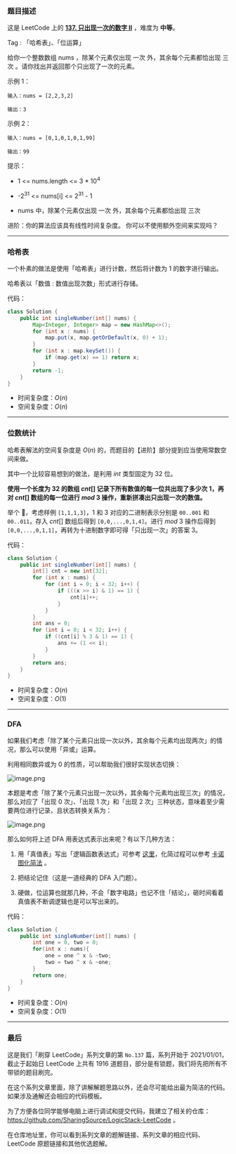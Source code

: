 ### 题目描述

这是 LeetCode 上的 **[137. 只出现一次的数字 II](https://leetcode-cn.com/problems/single-number-ii/solution/gong-shui-san-xie-yi-ti-san-jie-ha-xi-bi-fku8/)** ，难度为 **中等**。

Tag : 「哈希表」、「位运算」



给你一个整数数组 nums ，除某个元素仅出现 一次 外，其余每个元素都恰出现 三次 。请你找出并返回那个只出现了一次的元素。


示例 1：
```
输入：nums = [2,2,3,2]

输出：3
```
示例 2：
```
输入：nums = [0,1,0,1,0,1,99]

输出：99
```

提示：
* 1 <= nums.length <= 3 * $10^4$

* -$2^{31}$ <= nums[i] <= $2^{31}$ - 1

* nums 中，除某个元素仅出现 一次 外，其余每个元素都恰出现 三次

  

进阶：你的算法应该具有线性时间复杂度。 你可以不使用额外空间来实现吗？



---

### 哈希表

一个朴素的做法是使用「哈希表」进行计数，然后将计数为 $1$ 的数字进行输出。

哈希表以「数值 : 数值出现次数」形式进行存储。

代码：
```Java
class Solution {
    public int singleNumber(int[] nums) {
        Map<Integer, Integer> map = new HashMap<>();
        for (int x : nums) {
            map.put(x, map.getOrDefault(x, 0) + 1);
        }
        for (int x : map.keySet()) {
            if (map.get(x) == 1) return x;
        }
        return -1;
    }
}
```
* 时间复杂度：$O(n)$
* 空间复杂度：$O(n)$

---

### 位数统计 

哈希表解法的空间复杂度是 $O(n)$ 的，而题目的【进阶】部分提到应当使用常数空间来做。

其中一个比较容易想到的做法，是利用 $int$ 类型固定为 $32$ 位。

**使用一个长度为 $32$ 的数组 $cnt[]$ 记录下所有数值的每一位共出现了多少次 $1$，再对 $cnt[]$ 数组的每一位进行 $mod$ $3$ 操作，重新拼凑出只出现一次的数值。**

举个 🌰，考虑样例 `[1,1,1,3]`，$1$ 和 $3$ 对应的二进制表示分别是 `00..001` 和 `00..011`，存入 $cnt[]$ 数组后得到 `[0,0,...,0,1,4]`。进行 $mod$ $3$ 操作后得到 `[0,0,...,0,1,1]`，再转为十进制数字即可得「只出现一次」的答案 $3$。

代码：
```Java
class Solution {
    public int singleNumber(int[] nums) {
        int[] cnt = new int[32];
        for (int x : nums) {
            for (int i = 0; i < 32; i++) {
                if (((x >> i) & 1) == 1) {
                    cnt[i]++;
                }
            }
        }
        int ans = 0;
        for (int i = 0; i < 32; i++) {
            if ((cnt[i] % 3 & 1) == 1) {
                ans += (1 << i);
            }
        }
        return ans;
    }
}
```
* 时间复杂度：$O(n)$
* 空间复杂度：$O(1)$

---

### DFA

如果我们考虑「除了某个元素只出现一次以外，其余每个元素均出现两次」的情况，那么可以使用「异或」运算。

利用相同数异或为 0 的性质，可以帮助我们很好实现状态切换：

![image.png](https://pic.leetcode-cn.com/1619711233-IMBWOM-image.png)

本题是考虑「除了某个元素只出现一次以外，其余每个元素均出现三次」的情况，那么对应了「出现 0 次」、「出现 1 次」和「出现 2 次」三种状态，意味着至少需要两位进行记录，且状态转换关系为：

![image.png](https://pic.leetcode-cn.com/1619711751-eNDISi-image.png)

那么如何将上述 DFA 用表达式表示出来呢？有以下几种方法：

1. 用「真值表」写出「逻辑函数表达式」可参考 [这里](https://wenku.baidu.com/view/e9460ad96729647d27284b73f242336c1eb930f0.html)，化简过程可以参考 [卡诺图化简法](https://baike.baidu.com/item/%E5%8D%A1%E8%AF%BA%E5%9B%BE%E5%8C%96%E7%AE%80%E6%B3%95) 。

2. 把结论记住（这是一道经典的 DFA 入门题）。

3. 硬做，位运算也就那几种，不会「数字电路」也记不住「结论」，砸时间看着真值表不断调逻辑也是可以写出来的。


代码：
```Java
class Solution {
    public int singleNumber(int[] nums) {
        int one = 0, two = 0;
        for(int x : nums){
            one = one ^ x & ~two;
            two = two ^ x & ~one;
        }
        return one;
    }
}
```
* 时间复杂度：$O(n)$
* 空间复杂度：$O(1)$


---

### 最后

这是我们「刷穿 LeetCode」系列文章的第 `No.137` 篇，系列开始于 2021/01/01，截止于起始日 LeetCode 上共有 1916 道题目，部分是有锁题，我们将先把所有不带锁的题目刷完。

在这个系列文章里面，除了讲解解题思路以外，还会尽可能给出最为简洁的代码。如果涉及通解还会相应的代码模板。

为了方便各位同学能够电脑上进行调试和提交代码，我建立了相关的仓库：https://github.com/SharingSource/LogicStack-LeetCode 。

在仓库地址里，你可以看到系列文章的题解链接、系列文章的相应代码、LeetCode 原题链接和其他优选题解。

